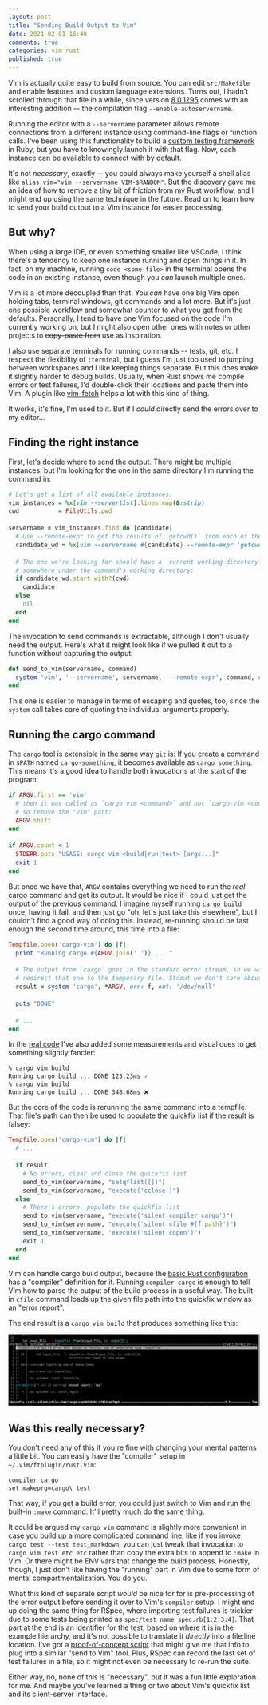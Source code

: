 ```yaml
---
layout: post
title: "Sending Build Output to Vim"
date: 2021-02-01 16:40
comments: true
categories: vim rust
published: true
---
```


Vim is actually quite easy to build from source. You can edit `src/Makefile` and enable features and custom language extensions. Turns out, I hadn't scrolled through that file in a while, since version [8.0.1295](https://github.com/vim/vim/commit/e42a6d250907e278707753d7d1ba91ffc2471db0) comes with an interesting addition -- the compilation flag `--enable-autoservername`.

Running the editor with a `--servername` parameter allows remote connections from a different instance using command-line flags or function calls. I've been using this functionality to build a [custom testing framework](https://github.com/AndrewRadev/vimrunner) in Ruby, but you have to knowingly launch it with that flag. Now, each instance can be available to connect with by default.

It's not *necessary*, exactly -- you could always make yourself a shell alias like `alias vim="vim --servername VIM-$RANDOM"`. But the discovery gave me an idea of how to remove a tiny bit of friction from my Rust workflow, and I might end up using the same technique in the future. Read on to learn how to send your build output to a Vim instance for easier processing.

<!-- more -->

## But why?

When using a large IDE, or even something smaller like VSCode, I think there's a tendency to keep one instance running and open things in it. In fact, on my machine, running `code <some-file>` in the terminal opens the code in an existing instance, even though you *can* launch multiple ones.

Vim is a lot more decoupled than that. You *can* have one big Vim open holding tabs, terminal windows, git commands and a lot more. But it's just one possible workflow and somewhat counter to what you get from the defaults. Personally, I tend to have one Vim focused on the code I'm currently working on, but I might also open other ones with notes or other projects to ~~copy-paste from~~ use as inspiration.

I also use separate terminals for running commands -- tests, git, etc. I respect the flexibility of `:terminal`, but I guess I'm just too used to jumping between workspaces and I like keeping things separate. But this does make it slightly harder to debug builds. Usually, when Rust shows me compile errors or test failures, I'd double-click their locations and paste them into Vim. A plugin like [vim-fetch](https://github.com/wsdjeg/vim-fetch) helps a lot with this kind of thing.

It works, it's fine, I'm used to it. But if I *could* directly send the errors over to my editor...

## Finding the right instance

First, let's decide where to send the output. There might be multiple instances, but I'm looking for the one in the same directory I'm running the command in:

``` ruby
# Let's get a list of all available instances:
vim_instances = %x[vim --serverlist].lines.map(&:strip)
cwd           = FileUtils.pwd

servername = vim_instances.find do |candidate|
  # Use --remote-expr to get the results of `getcwd()` from each of the Vims:
  candidate_wd = %x[vim --servername #{candidate} --remote-expr 'getcwd()'].strip

  # The one we're looking for should have a  current working directory that's
  # somewhere under the command's working directory:
  if candidate_wd.start_with?(cwd)
    candidate
  else
    nil
  end
end
```

The invocation to send commands is extractable, although I don't usually need the output. Here's what it might look like if we pulled it out to a function without capturing the output:

``` ruby
def send_to_vim(servername, command)
  system 'vim', '--servername', servername, '--remote-expr', command, out: '/dev/null'
end
```

This one is easier to manage in terms of escaping and quotes, too, since the `system` call takes care of quoting the individual arguments properly.

## Running the cargo command

The `cargo` tool is extensible in the same way `git` is: If you create a command in `$PATH` named `cargo-something`, it becomes available as `cargo something`. This means it's a good idea to handle both invocations at the start of the program:

``` ruby
if ARGV.first == 'vim'
  # then it was called as `cargo vim <command>` and not `cargo-vim <command>`,
  # so remove the "vim" part:
  ARGV.shift
end

if ARGV.count < 1
  STDERR.puts "USAGE: cargo vim <build|run|test> [args...]"
  exit 1
end
```

But once we have that, `ARGV` contains everything we need to run the *real* cargo command and get its output. It would be nice if I could just get the output of the previous command. I imagine myself running `cargo build` once, having it fail, and then just go "oh, let's just take this elsewhere", but I couldn't find a good way of doing this. Instead, re-running should be fast enough the second time around, this time into a file:

``` ruby
Tempfile.open('cargo-vim') do |f|
  print "Running cargo #{ARGV.join(' ')} ... "

  # The output from `cargo` goes in the standard error stream, so we want to
  # redirect that one to the temporary file. Stdout we don't care about much.
  result = system 'cargo', *ARGV, err: f, out: '/dev/null'

  puts "DONE"

  # ...
end
```

In the [real code](https://github.com/AndrewRadev/scripts/blob/c352c9e5bb42adb4435282e851ae4e98e319bfd0/bin/cargo-vim) I've also added some measurements and visual cues to get something slightly fancier:

```
% cargo vim build
Running cargo build ... DONE 123.23ms 🗸
% cargo vim build
Running cargo build ... DONE 348.68ms ❌
```

But the core of the code is rerunning the same command into a tempfile. That file's path can then be used to populate the quickfix list if the result is falsey:

``` ruby
Tempfile.open('cargo-vim') do |f|
  # ...

  if result
    # No errors, clear and close the quickfix list
    send_to_vim(servername, "setqflist([])")
    send_to_vim(servername, "execute('cclose')")
  else
    # There's errors, populate the quickfix list
    send_to_vim(servername, "execute('silent compiler cargo')")
    send_to_vim(servername, "execute('silent cfile #{f.path}')")
    send_to_vim(servername, "execute('silent copen')")
    exit 1
  end
end
```

Vim can handle cargo build output, because the [basic Rust configuration](https://github.com/rust-lang/rust.vim) has a "compiler" definition for it. Running `compiler cargo` is enough to tell Vim how to parse the output of the build process in a useful way. The built-in `cfile` command loads up the given file path into the quickfix window as an "error report".

The end result is a `cargo vim build` that produces something like this:

![Build output in the quickfix window](/images/cargo-quickfix.png)

## Was this really necessary?

You don't need any of this if you're fine with changing your mental patterns a little bit. You can easily have the "compiler" setup in `~/.vim/ftplugin/rust.vim`:

``` vim
compiler cargo
set makeprg=cargo\ test
```

That way, if you get a build error, you could just switch to Vim and run the built-in `:make` command. It'll pretty much do the same thing.

It could be argued my `cargo vim` command is slightly more convenient in case you build up a more complicated command line, like if you invoke `cargo test --test test_markdown`, you can just tweak that invocation to `cargo vim test etc etc` rather than copy the extra bits to append to `:make` in Vim. Or there might be ENV vars that change the build process. Honestly, though, I just don't like having the "running" part in Vim due to some form of mental compartmentalization. You do you.

What this kind of separate script *would* be nice for for is pre-processing of the error output before sending it over to Vim's `compiler` setup. I might end up doing the same thing for RSpec, where importing test failures is trickier due to some tests being printed as `spec/test_name_spec.rb[1:2:3:4]`. That part at the end is an identifier for the test, based on where it is in the example hierarchy, and it's not possible to translate it *directly* into a file:line location. I've got a [proof-of-concept script](https://github.com/AndrewRadev/scripts/blob/c352c9e5bb42adb4435282e851ae4e98e319bfd0/bin/rspec-translate) that might give me that info to plug into a similar "send to Vim" tool. Plus, RSpec can record the last set of test failures in a file, so it might not even be necessary to re-run the suite.

Either way, no, none of this is "necessary", but it was a fun little exploration for me. And maybe you've learned a thing or two about Vim's quickfix list and its client-server interface.
